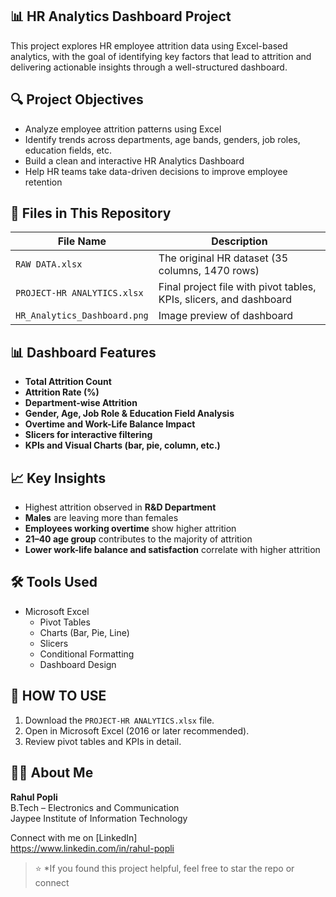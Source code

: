 ## 📊  **HR Analytics Dashboard Project**

This project explores HR employee attrition data using Excel-based analytics, with the goal of identifying key factors that lead to attrition and delivering actionable insights through a well-structured dashboard.

## 🔍 Project Objectives

- Analyze employee attrition patterns using Excel
- Identify trends across departments, age bands, genders, job roles, education fields, etc.
- Build a clean and interactive HR Analytics Dashboard
- Help HR teams take data-driven decisions to improve employee retention

## 📁 Files in This Repository

| File Name                  | Description                                      |
|---------------------------|--------------------------------------------------|
| `RAW DATA.xlsx`           | The original HR dataset (35 columns, 1470 rows)  |
| `PROJECT-HR ANALYTICS.xlsx`| Final project file with pivot tables, KPIs, slicers, and dashboard |
| `HR_Analytics_Dashboard.png`| Image preview of dashboard  |

## 📊 Dashboard Features

- **Total Attrition Count**
- **Attrition Rate (%)**
- **Department-wise Attrition**
- **Gender, Age, Job Role & Education Field Analysis**
- **Overtime and Work-Life Balance Impact**
- **Slicers for interactive filtering**
- **KPIs and Visual Charts (bar, pie, column, etc.)**

## 📈 Key Insights

- Highest attrition observed in **R&D Department**
- **Males** are leaving more than females
- **Employees working overtime** show higher attrition
- **21–40 age group** contributes to the majority of attrition
- **Lower work-life balance and satisfaction** correlate with higher attrition

## 🛠 Tools Used

- Microsoft Excel
  - Pivot Tables
  - Charts (Bar, Pie, Line)
  - Slicers
  - Conditional Formatting
  - Dashboard Design

## 📌 HOW TO USE

1. Download the `PROJECT-HR ANALYTICS.xlsx` file.
2. Open in Microsoft Excel (2016 or later recommended).
3. Review pivot tables and KPIs in detail.

## 🙋‍♂️ About Me

**Rahul Popli**  
B.Tech – Electronics and Communication  
Jaypee Institute of Information Technology  

Connect with me on [LinkedIn]  
https://www.linkedin.com/in/rahul-popli  


> ⭐ *If you found this project helpful, feel free to star the repo or connect
